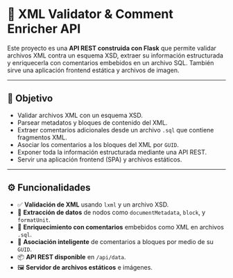 # 🧾 XML Validator & Comment Enricher API

Este proyecto es una **API REST construida con Flask** que permite validar archivos XML contra un esquema XSD, extraer su información estructurada y enriquecerla con comentarios embebidos en un archivo SQL. También sirve una aplicación frontend estática y archivos de imagen.

---

## 📌 Objetivo

- Validar archivos XML con un esquema XSD.
- Parsear metadatos y bloques de contenido del XML.
- Extraer comentarios adicionales desde un archivo `.sql` que contiene fragmentos XML.
- Asociar los comentarios a los bloques del XML por `GUID`.
- Exponer toda la información estructurada mediante una API REST.
- Servir una aplicación frontend (SPA) y archivos estáticos.

---

## ⚙️ Funcionalidades

- ✅ **Validación de XML** usando `lxml` y un archivo XSD.
- 📄 **Extracción de datos** de nodos como `documentMetadata`, `block`, y `formatUnit`.
- 💬 **Enriquecimiento con comentarios** embebidos como XML en archivos `.sql`.
- 🔗 **Asociación inteligente** de comentarios a bloques por medio de su `GUID`.
- 📦 **API REST disponible** en `/api/data`.
- 🖼️ **Servidor de archivos estáticos** e imágenes.


